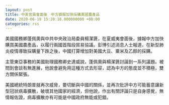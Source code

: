 ```yaml
---
layout: post
title: 中美官員會面後　中方據報加快採購美國農產品
date: 2020-06-19 15:20:18.000000000 +08:00
categories: rss
---
```


美國國務卿蓬佩奧與中共中央政治局委員楊潔篪，在夏威夷會面後，據報中方加快購買美國農產品，以履行兩國首階段貿易協議。彭博引述消息人士報道，在新型肺炎疫情導致採購量下跌之後，中國打算增加對美國大豆、粟米及乙醇的採購。

主管東亞事務的美國助理國務卿史達威說，蓬佩奧與楊潔篪討論到一系列議題。被問到會談有無進展，他說會避免用這種方式去形容，認為中方的態度並不積極，雙方關係緊張。

美國總統特朗普就再次威脅，要切斷與中國的關係，並再次批評中方可能蓄意讓新型冠狀病毒擴散，破壞其他國家的經濟，但他說，作出有關評論只是自身感覺，無情報佐證，病毒擴散亦有可能是中國政府無能或犯錯。
